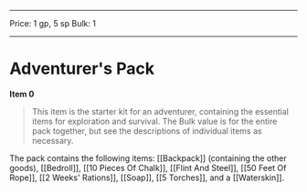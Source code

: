 
---
Price: 1 gp, 5 sp
Bulk: 1


---

# Adventurer's Pack

**Item 0**

> This item is the starter kit for an adventurer, containing the essential items for exploration and survival. The Bulk value is for the entire pack together, but see the descriptions of individual items as necessary.

The pack contains the following items: [[Backpack]] (containing the other goods), [[Bedroll]], [[10 Pieces Of Chalk]], [[Flint And Steel]], [[50 Feet Of Rope]], [[2 Weeks' Rations]], [[Soap]], [[5 Torches]], and a [[Waterskin]].
